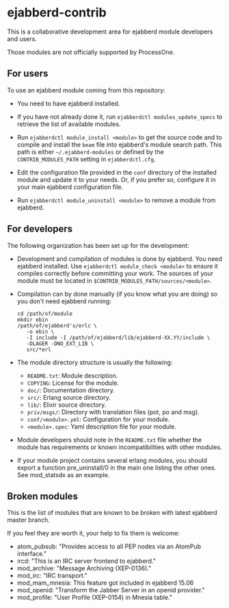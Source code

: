 ejabberd-contrib
================

This is a collaborative development area for ejabberd module developers
and users.

Those modules are not officially supported by ProcessOne.

For users
---------

To use an ejabberd module coming from this repository:

- You need to have ejabberd installed.
 
- If you have not already done it, run `ejabberdctl modules_update_specs`
  to retrieve the list of available modules.

- Run `ejabberdctl module_install <module>` to get the source code and to
  compile and install the `beam` file into ejabberd's module search path.
  This path is either `~/.ejabberd-modules` or defined by the
  `CONTRIB_MODULES_PATH` setting in `ejabberdctl.cfg`.

- Edit the configuration file provided in the `conf` directory of the
  installed module and update it to your needs. Or, if you prefer so,
  configure it in your main ejabberd configuration file.

- Run `ejabberdctl module_uninstall <module>` to remove a module from
  ejabberd.


For developers
--------------

The following organization has been set up for the development:

- Development and compilation of modules is done by ejabberd. You need
  ejabberd installed. Use `ejabberdctl module_check <module>` to ensure it
  compiles correctly before committing your work. The sources of your
  module must be located in `$CONTRIB_MODULES_PATH/sources/<module>`.

- Compilation can by done manually (if you know what you are doing) so you
  don't need ejabberd running:
  ```
  cd /path/of/module
  mkdir ebin
  /path/of/ejabberd's/erlc \
     -o ebin \
     -I include -I /path/of/ejabberd/lib/ejabberd-XX.YY/include \
     -DLAGER -DNO_EXT_LIB \
     src/*erl
  ```

- The module directory structure is usually the following:
    * `README.txt`: Module description.
    * `COPYING`: License for the module.
    * `doc/`: Documentation directory.
    * `src/`: Erlang source directory.
    * `lib/`: Elixir source directory.
    * `priv/msgs/`: Directory with translation files (pot, po and msg).
    * `conf/<module>.yml`: Configuration for your module.
    * `<module>.spec`: Yaml description file for your module.

- Module developers should note in the `README.txt` file whether the
  module has requirements or known incompatibilities with other modules.

- If your module project contains several erlang modules, you should export a
  function pre_uninstall/0 in the main one listing the other ones.
  See mod_statsdx as an example.


Broken modules
--------------

This is the list of modules that are known to be broken with latest ejabberd master branch.

If you feel they are worth it, your help to fix them is welcome:

 - atom_pubsub: "Provides access to all PEP nodes via an AtomPub interface."
 - ircd: "This is an IRC server frontend to ejabberd."
 - mod_archive: "Message Archiving (XEP-0136)."
 - mod_irc: "IRC transport."
 - mod_mam_mnesia: This feature got included in ejabberd 15.06
 - mod_openid: "Transform the Jabber Server in an openid provider."
 - mod_profile: "User Profile (XEP-0154) in Mnesia table."
